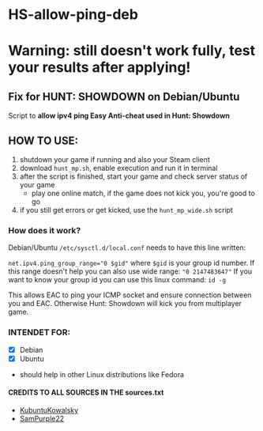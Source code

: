 # HS-allow-ping-deb

# Warning: still doesn't work fully, test your results after applying!

## Fix for HUNT: SHOWDOWN on Debian/Ubuntu
Script to **allow ipv4 ping Easy Anti-cheat used in Hunt: Showdown**

## HOW TO USE:
1. shutdown your game if running and also your Steam client
2. download `hunt_mp.sh`, enable execution and run it in terminal
3. after the script is finished, start your game and check server status of your game
    - play one online match, if the game does not kick you, you're good to go
4. if you still get errors or get kicked, use the `hunt_mp_wide.sh` script

### How does it work?
Debian/Ubuntu `/etc/sysctl.d/local.conf` needs to have this line written:

`net.ipv4.ping_group_range="0 $gid"` where `$gid` is your group id number.
If this range doesn't help you can also use wide range: `"0 2147483647"`
If you want to know your group id you can use this linux command: `id -g`

This allows EAC to ping your ICMP socket and ensure connection between you and EAC.
Otherwise Hunt: Showdown will kick you from multiplayer game.

### INTENDET FOR:
- [x] Debian
- [x] Ubuntu
- should help in other Linux distributions like Fedora

#### CREDITS TO ALL SOURCES IN THE sources.txt
- [KubuntuKowalsky](https://www.youtube.com/@sudorm-doubt)
- [SamPurple22](https://github.com/SamPurple22)
